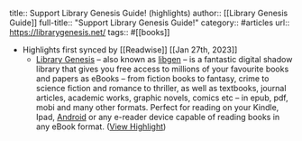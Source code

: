 title:: Support Library Genesis Guide! (highlights)
author:: [[Library Genesis Guide]]
full-title:: "Support Library Genesis Guide!"
category:: #articles
url:: https://librarygenesis.net/
tags:: #[[books]]

- Highlights first synced by [[Readwise]] [[Jan 27th, 2023]]
	- [Library Genesis](https://en.wikipedia.org/wiki/Library_Genesis) – also known as [libgen](http://libgen.rs) – is a fantastic digital shadow library that gives you free access to millions of your favourite books and papers as eBooks – from fiction books to fantasy, crime to science fiction and romance to thriller, as well as textbooks, journal articles, academic works, graphic novels, comics etc – in epub, pdf, mobi and many other formats. Perfect for reading on your Kindle, Ipad, [Android](https://librarygenesis.net/the-best-android-e-reader-app-2019/) or any e-reader device capable of reading books in any eBook format. ([View Highlight](https://read.readwise.io/read/01gqrzjfykbjchn56d7f277frr))